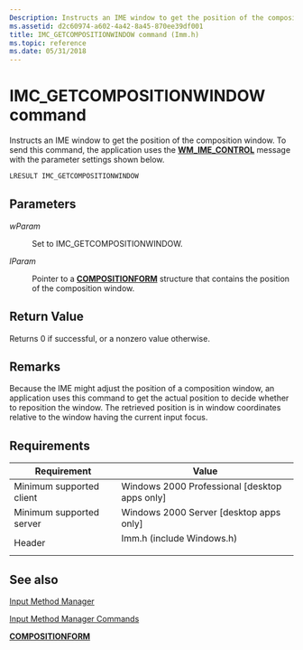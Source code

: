 ```yaml
---
Description: Instructs an IME window to get the position of the composition window. To send this command, the application uses the WM\_IME\_CONTROL message with the parameter settings shown below.
ms.assetid: d2c60974-a602-4a42-8a45-870ee39df001
title: IMC_GETCOMPOSITIONWINDOW command (Imm.h)
ms.topic: reference
ms.date: 05/31/2018
---
```


# IMC\_GETCOMPOSITIONWINDOW command

Instructs an IME window to get the position of the composition window. To send this command, the application uses the [**WM\_IME\_CONTROL**](wm-ime-control.md) message with the parameter settings shown below.


```C++
LRESULT IMC_GETCOMPOSITIONWINDOW
```



## Parameters

<dl> <dt>

<span id="wParam"></span><span id="wparam"></span><span id="WPARAM"></span>*wParam*
</dt> <dd>

Set to IMC\_GETCOMPOSITIONWINDOW.

</dd> <dt>

<span id="lParam"></span><span id="lparam"></span><span id="LPARAM"></span>*lParam*
</dt> <dd>

Pointer to a [**COMPOSITIONFORM**](/windows/win32/api/imm/ns-imm-compositionform) structure that contains the position of the composition window.

</dd> </dl>

## Return Value

Returns 0 if successful, or a nonzero value otherwise.

## Remarks

Because the IME might adjust the position of a composition window, an application uses this command to get the actual position to decide whether to reposition the window. The retrieved position is in window coordinates relative to the window having the current input focus.

## Requirements



| Requirement | Value |
|-------------------------------------|------------------------------------------------------------------------------------------------------|
| Minimum supported client<br/> | Windows 2000 Professional \[desktop apps only\]<br/>                                           |
| Minimum supported server<br/> | Windows 2000 Server \[desktop apps only\]<br/>                                                 |
| Header<br/>                   | <dl> <dt>Imm.h (include Windows.h)</dt> </dl> |



## See also

<dl> <dt>

[Input Method Manager](input-method-manager.md)
</dt> <dt>

[Input Method Manager Commands](input-method-manager-commands.md)
</dt> <dt>

[**COMPOSITIONFORM**](/windows/win32/api/imm/ns-imm-compositionform)
</dt> </dl>

 

 




